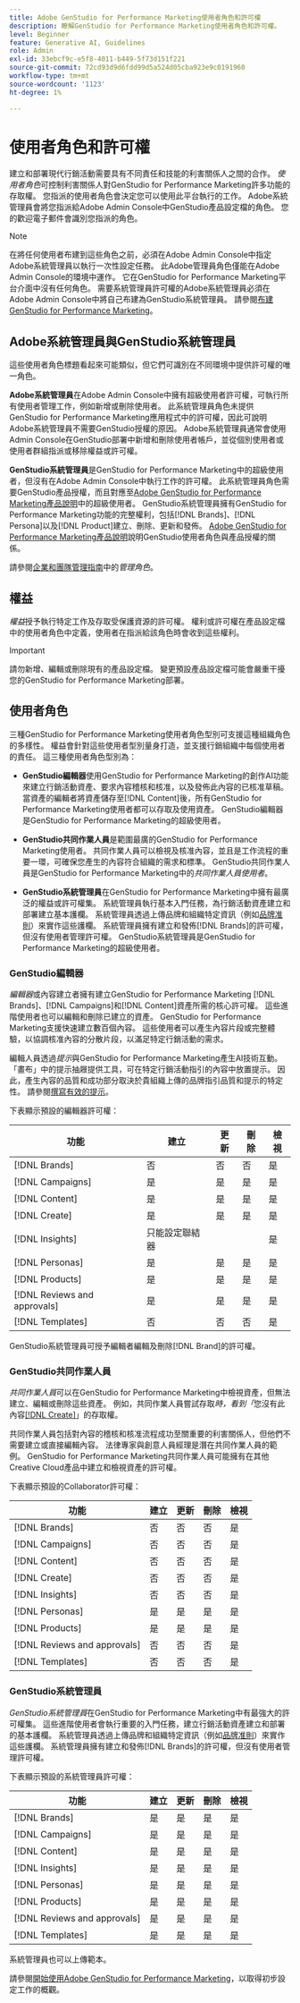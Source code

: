 ```yaml
---
title: Adobe GenStudio for Performance Marketing使用者角色和許可權
description: 瞭解GenStudio for Performance Marketing使用者角色和許可權。
level: Beginner
feature: Generative AI, Guidelines
role: Admin
exl-id: 33ebcf9c-e5f8-4011-b449-5f73d151f221
source-git-commit: 72cd93d9d6fdd99d5a524d05cba923e9c0191960
workflow-type: tm+mt
source-wordcount: '1123'
ht-degree: 1%

---
```


# 使用者角色和許可權

建立和部署現代行銷活動需要具有不同責任和技能的利害關係人之間的合作。 _使用者角色_&#x200B;可控制利害關係人對GenStudio for Performance Marketing許多功能的存取權。 您指派的使用者角色會決定您可以使用此平台執行的工作。 Adobe系統管理員會將您指派給Adobe Admin Console中GenStudio產品設定檔的角色。 您的歡迎電子郵件會識別您指派的角色。

>[!NOTE]
>
>在將任何使用者布建到這些角色之前，必須在Adobe Admin Console中指定Adobe系統管理員以執行一次性設定任務。 此Adobe管理員角色僅能在Adobe Admin Console的環境中運作。 它在GenStudio for Performance Marketing平台介面中沒有任何角色。 需要系統管理員許可權的Adobe系統管理員必須在Adobe Admin Console中將自己布建為GenStudio系統管理員。 請參閱[布建GenStudio for Performance Marketing](product-provisioning.md)。

## Adobe系統管理員與GenStudio系統管理員

這些使用者角色標題看起來可能類似，但它們可識別在不同環境中提供許可權的唯一角色。

**Adobe系統管理員**&#x200B;在Adobe Admin Console中擁有超級使用者許可權，可執行所有使用者管理工作，例如新增或刪除使用者。 此系統管理員角色未提供GenStudio for Performance Marketing應用程式中的許可權，因此可說明Adobe系統管理員不需要GenStudio授權的原因。 Adobe系統管理員通常會使用Admin Console在GenStudio部署中新增和刪除使用者帳戶，並從個別使用者或使用者群組指派或移除權益或許可權。

**GenStudio系統管理員**&#x200B;是GenStudio for Performance Marketing中的超級使用者，但沒有在Adobe Admin Console中執行工作的許可權。 此系統管理員角色需要GenStudio產品授權，而且對應至[Adobe GenStudio for Performance Marketing產品說明](https://helpx.adobe.com/legal/product-descriptions/adobe-genstudio-for-performance-marketing---product-description.html)中的超級使用者。 GenStudio系統管理員擁有GenStudio for Performance Marketing功能的完整權利，包括[!DNL Brands]、[!DNL Persona]以及[!DNL Product]建立、刪除、更新和發佈。 [Adobe GenStudio for Performance Marketing產品說明](https://helpx.adobe.com/legal/product-descriptions/adobe-genstudio-for-performance-marketing---product-description.html)說明GenStudio使用者角色與產品授權的關係。

請參閱[企業和團隊管理指南](https://helpx.adobe.com/enterprise/using/admin-roles.html#enterprise)中的&#x200B;_管理角色_。

## 權益

_權益_&#x200B;授予執行特定工作及存取受保護資源的許可權。 權利或許可權在產品設定檔中的使用者角色中定義，使用者在指派給該角色時會收到這些權利。

>[!IMPORTANT]
>
>請勿新增、編輯或刪除現有的產品設定檔。 變更預設產品設定檔可能會嚴重干擾您的GenStudio for Performance Marketing部署。

## 使用者角色

三種GenStudio for Performance Marketing使用者角色型別可支援這種組織角色的多樣性。 權益會針對這些使用者型別量身打造，並支援行銷組織中每個使用者的責任。 這三種使用者角色型別為：

* **GenStudio編輯器**&#x200B;使用GenStudio for Performance Marketing的創作AI功能來建立行銷活動資產、要求內容稽核和核准，以及發佈此內容的已核准草稿。 當資產的編輯者將資產儲存至[!DNL Content]後，所有GenStudio for Performance Marketing使用者都可以存取及使用資產。 GenStudio編輯器是GenStudio for Performance Marketing的超級使用者。

* **GenStudio共同作業人員**&#x200B;是範圍最廣的GenStudio for Performance Marketing使用者。 共同作業人員可以檢視及核准內容，並且是工作流程的重要一環，可確保您產生的內容符合組織的需求和標準。 GenStudio共同作業人員是GenStudio for Performance Marketing中的&#x200B;_共同作業人員使用者_。

* **GenStudio系統管理員**&#x200B;在GenStudio for Performance Marketing中擁有最廣泛的權益或許可權集。 系統管理員執行基本入門任務，為行銷活動資產建立和部署建立基本護欄。 系統管理員透過上傳品牌和組織特定資訊（例如[品牌准則](./guidelines/overview.md)）來實作這些護欄。 系統管理員擁有建立和發佈[!DNL Brands]的許可權，但沒有使用者管理許可權。 GenStudio系統管理員是GenStudio for Performance Marketing的超級使用者。

### GenStudio編輯器

_編輯器_&#x200B;或內容建立者擁有建立GenStudio for Performance Marketing [!DNL Brands]、[!DNL Campaigns]和[!DNL Content]資產所需的核心許可權。 這些進階使用者也可以編輯和刪除已建立的資產。 GenStudio for Performance Marketing支援快速建立數百個內容。 這些使用者可以產生內容片段或完整體驗，以協調核准內容的分散片段，以滿足特定行銷活動的需求。

編輯人員透過&#x200B;_提示_&#x200B;與GenStudio for Performance Marketing產生AI技術互動。 「畫布」中的提示抽屜提供工具，可在特定行銷活動指引的內容中放置提示。 因此，產生內容的品質和成功部分取決於貴組織上傳的品牌指引品質和提示的特定性。 請參閱[撰寫有效的提示](effective-prompts.md)。

下表顯示預設的編輯器許可權：

| 功能 | 建立 | 更新 | 刪除 | 檢視 |
|-----------|----------------|----------------|----------------|----------------|
| [!DNL Brands] | 否 | 否 | 否 | 是 |
| [!DNL Campaigns] | 是 | 是 | 是 | 是 |
| [!DNL Content] | 是 | 是 | 是 | 是 |
| [!DNL Create] | 是 | 是 | 是 | 是 |
| [!DNL Insights] | 只能設定聯結器 |    |     | 是 |
| [!DNL Personas] | 是 | 是 | 是 | 是 |
| [!DNL Products] | 是 | 是 | 是 | 是 |
| [!DNL Reviews and approvals] | 是 | 是 | 是 | 是 |
| [!DNL Templates] | 否 | 否 | 否 | 是 |

GenStudio系統管理員可授予編輯者編輯及刪除[!DNL Brand]的許可權。

### GenStudio共同作業人員

_共同作業人員_&#x200B;可以在GenStudio for Performance Marketing中檢視資產，但無法建立、編輯或刪除這些資產。 例如，共同作業人員嘗試存取&#x200B;*時，看到「*&#x200B;您沒有此內容[[!DNL Create]](/help/user-guide/create/overview.md)」的存取權。

共同作業人員包括對內容的稽核和核准流程成功至關重要的利害關係人，但他們不需要建立或直接編輯內容。 法律專家與創意人員經理是潛在共同作業人員的範例。 GenStudio for Performance Marketing共同作業人員可能擁有在其他Creative Cloud產品中建立和檢視資產的許可權。

下表顯示預設的Collaborator許可權：

| 功能 | 建立 | 更新 | 刪除 | 檢視 |
|-----------|----------------|----------------|----------------|----------------|
| [!DNL Brands] | 否 | 否 | 否 | 是 |
| [!DNL Campaigns] | 否 | 否 | 否 | 是 |
| [!DNL Content] | 否 | 否 | 否 | 是 |
| [!DNL Create] | 否 | 否 | 否 | 是 |
| [!DNL Insights] | 否 | 否 | 否 | 是 |
| [!DNL Personas] | 是 | 是 | 是 | 是 |
| [!DNL Products] | 是 | 是 | 是 | 是 |
| [!DNL Reviews and approvals] | 否 | 否 | 否 | 是 |
| [!DNL Templates] | 否 | 否 | 否 | 是 |

### GenStudio系統管理員

_GenStudio系統管理員_&#x200B;在GenStudio for Performance Marketing中有最強大的許可權集。 這些進階使用者會執行重要的入門任務，建立行銷活動資產建立和部署的基本護欄。 系統管理員透過上傳品牌和組織特定資訊（例如[品牌准則](./guidelines/overview.md)）來實作這些護欄。 系統管理員擁有建立和發佈[!DNL Brands]的許可權，但沒有使用者管理許可權。

下表顯示預設的系統管理員許可權：

| 功能 | 建立 | 更新 | 刪除 | 檢視 |
|-----------|----------------|----------------|----------------|----------------|
| [!DNL Brands] | 是 | 是 | 是 | 是 |
| [!DNL Campaigns] | 是 | 是 | 是 | 是 |
| [!DNL Content] | 是 | 是 | 是 | 是 |
| [!DNL Insights] | 是 | 是 | 是 | 是 |
| [!DNL Personas] | 是 | 是 | 是 | 是 |
| [!DNL Products] | 是 | 是 | 是 | 是 |
| [!DNL Reviews and approvals] | 是 | 是 | 是 | 是 |
| [!DNL Templates] | 是 | 是 | 是 | 是 |

系統管理員也可以上傳範本。

請參閱[開始使用Adobe GenStudio for Performance Marketing](get-started.md)，以取得初步設定工作的概觀。

